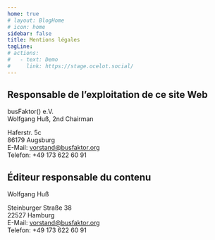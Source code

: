 ```yaml
---
home: true
# layout: BlogHome
# icon: home
sidebar: false
title: Mentions légales
tagLine: 
# actions:
#   - text: Demo
#     link: https://stage.ocelot.social/
---
```

## Responsable de l’exploitation de ce site Web

busFaktor() e.V.  
Wolfgang Huß, 2nd Chairman

Haferstr. 5c  
86179 Augsburg  
E-Mail: <vorstand@busfaktor.org>  
Telefon: +49 173 622 60 91

## Éditeur responsable du contenu

Wolfgang Huß  

Steinburger Straße 38  
22527 Hamburg  
E-Mail: <vorstand@busfaktor.org>  
Telefon: +49 173 622 60 91
